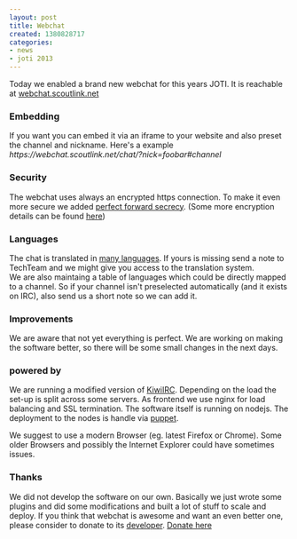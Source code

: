 ```yaml
---
layout: post
title: Webchat
created: 1380828717
categories:
- news
- joti 2013
---
```

<p>Today we enabled a brand new webchat for this years JOTI. It is reachable at <a href="https://webchat.scoutlink.net/">webchat.scoutlink.net</a></p>
<h3>Embedding</h3>
<p>If you want you can embed it via an iframe to your website and also preset the channel and nickname. Here's a example <br />
<i>https://webchat.scoutlink.net/chat/?nick=foobar#channel</i></p>
<h3>Security</h3>
<p>The webchat uses always an encrypted https connection. To make it even more secure we added <a href="http://en.wikipedia.org/wiki/Perfect_forward_secrecy">perfect forward secrecy</a>. (Some more encryption details can be found <a href="https://www.ssllabs.com/ssltest/analyze.html?d=webchat.scoutlink.net">here</a>)&nbsp;</p>
<h3>Languages</h3>
<p>The chat is translated in <a href="https://github.com/prawnsalad/KiwiIRC/blob/master/client/assets/src/translations/translations.json">many languages</a>. If yours is missing send a note to TechTeam and we might give you access to the translation system.<br />
We are also maintaing a table of languages which could be directly mapped to a channel. So if your channel isn't preselected automatically (and it exists on IRC), also send us a short note so we can add it.</p>
<h3>Improvements</h3>
<p>We are aware that not yet everything is perfect. We are working on making the software better, so there will be some small changes in the next days.&nbsp;</p>
<h3>powered by</h3>
<p>We are running a modified version of <a href="https://github.com/prawnsalad/KiwiIRC/">KiwiIRC</a>. Depending on the load the set-up is split across some servers. As frontend we use nginx for load balancing and SSL termination. The software itself is running on nodejs. The deployment to the nodes is handle via <a href="http://puppetlabs.com/">puppet</a>.&nbsp;</p>
<p>We suggest to use a modern Browser (eg. latest Firefox or Chrome). Some older Browsers and possibly the Internet Explorer could have sometimes issues.</p>
<h3>Thanks</h3>
<p>We did not develop the software on our own. Basically we just wrote some plugins and did some modifications and built a lot of stuff to scale and deploy. If you think that webchat is awesome and want an even better one, please consider to donate to its <a href="https://github.com/prawnsalad">developer</a>. <a href="https://kiwiirc.com/donate">Donate here</a></p>
<p>&nbsp;</p>
